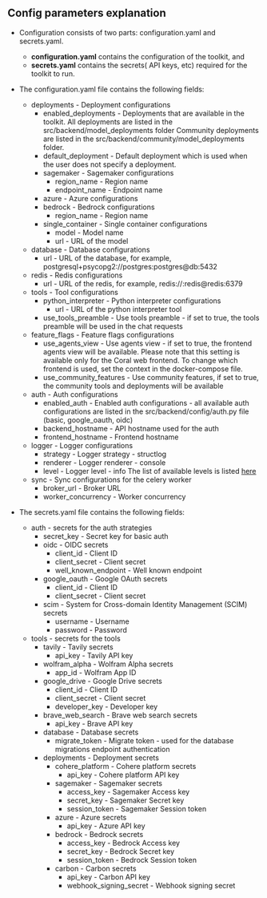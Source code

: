 ## Config parameters explanation

- Configuration consists of two parts: configuration.yaml and secrets.yaml.
    - **configuration.yaml** contains the configuration of the toolkit, and 
    - **secrets.yaml** contains the secrets( API keys, etc) required for the toolkit to run.

- The configuration.yaml file contains the following fields:
  - deployments - Deployment configurations
    - enabled_deployments - Deployments that are available in the toolkit. All deployments are listed in the src/backend/model_deployments folder
      Community deployments are listed in the src/backend/community/model_deployments folder.
    - default_deployment - Default deployment which is used when the user does not specify a deployment.
    - sagemaker - Sagemaker configurations
      - region_name - Region name
      - endpoint_name - Endpoint name
    - azure - Azure configurations
    - bedrock - Bedrock configurations
      - region_name - Region name
    - single_container - Single container configurations
      - model - Model name
      - url - URL of the model
  - database - Database configurations
     - url - URL of the database, for example, postgresql+psycopg2://postgres:postgres@db:5432
  - redis - Redis configurations
     - url - URL of the redis, for example, redis://:redis@redis:6379
  - tools - Tool configurations
     - python_interpreter - Python interpreter configurations
       - url - URL of the python interpreter tool
     - use_tools_preamble - Use tools preamble - if set to true, the tools preamble will be used in the chat requests
  - feature_flags - Feature flags configurations
       - use_agents_view - Use agents view - if set to true, the frontend agents view will be available. 
         Please note that this setting is available only for the Coral web frontend. To change which frontend is used, set the context in the docker-compose file. 
       - use_community_features - Use community features, if set to true, the community tools and deployments will be available
  - auth - Auth configurations
      - enabled_auth - Enabled auth configurations - all available auth configurations are listed in the src/backend/config/auth.py file (basic, google_oauth, oidc)
      - backend_hostname - API hostname used for the auth
      - frontend_hostname - Frontend hostname
  - logger - Logger configurations
      - strategy - Logger strategy - structlog
      - renderer - Logger renderer - console
      - level - Logger level - info The list of available levels is listed [here](https://docs.python.org/3/library/logging.html#levels)
  - sync - Sync configurations for the celery worker
      - broker_url - Broker URL
      - worker_concurrency - Worker concurrency

- The secrets.yaml file contains the following fields:
  - auth - secrets for the auth strategies
    - secret_key - Secret key for basic auth
    - oidc - OIDC secrets
      - client_id - Client ID
      - client_secret - Client secret
      - well_known_endpoint - Well known endpoint
    - google_oauth - Google OAuth secrets
      - client_id - Client ID
      - client_secret - Client secret
    - scim - System for Cross-domain Identity Management (SCIM) secrets
      - username - Username
      - password - Password
  - tools - secrets for the tools
    - tavily - Tavily secrets
      - api_key - Tavily API key
    - wolfram_alpha - Wolfram Alpha secrets
      - app_id - Wolfram App ID
    - google_drive - Google Drive secrets
      - client_id - Client ID
      - client_secret - Client secret
      - developer_key - Developer key
    - brave_web_search - Brave web search secrets
      - api_key - Brave API key
    - database - Database secrets
      - migrate_token - Migrate token - used for the database migrations endpoint authentication
    - deployments - Deployment secrets
      - cohere_platform - Cohere platform secrets
        - api_key - Cohere platform API key 
      - sagemaker - Sagemaker secrets
        - access_key - Sagemaker Access key 
        - secret_key - Sagemaker Secret key
        - session_token - Sagemaker Session token
      - azure - Azure secrets
        - api_key - Azure API key 
      - bedrock - Bedrock secrets
        - access_key - Bedrock Access key
        - secret_key - Bedrock Secret key
        - session_token - Bedrock Session token
      - carbon - Carbon secrets
        - api_key - Carbon API key
        - webhook_signing_secret - Webhook signing secret
    
